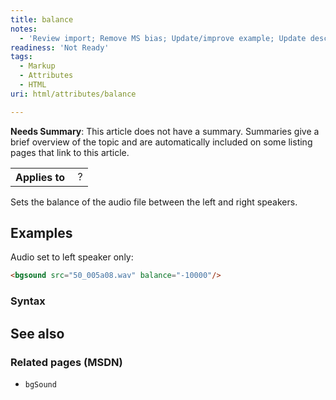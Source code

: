 ```yaml
---
title: balance
notes:
  - 'Review import; Remove MS bias; Update/improve example; Update descriptions; Fix lists & compatibility info'
readiness: 'Not Ready'
tags:
  - Markup
  - Attributes
  - HTML
uri: html/attributes/balance

---
```

**Needs Summary**: This article does not have a summary. Summaries give a brief overview of the topic and are automatically included on some listing pages that link to this article.

<table class="wikitable">
<tr>
<th>
Applies to

</th>
<td>
 ?

</td>
</tr>
</table>
Sets the balance of the audio file between the left and right speakers.

## <span>Examples</span>

Audio set to left speaker only:

``` html
<bgsound src="50_005a08.wav" balance="-10000"/>
```

### <span>Syntax</span>

## <span>See also</span>

### <span>Related pages (MSDN)</span>

-   `bgSound`
